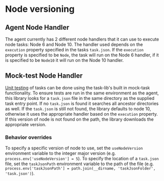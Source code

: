 # Node versioning

## Agent Node Handler

The agent currently has 2 different node handlers that it can use to execute node tasks: Node 6 and Node 10.
The handler used depends on the `execution` property specified in the tasks `task.json`.
If the `execution` property is specified to be `Node`, the task will run on the Node 6 handler, if it is specified to be `Node10` it will run on the Node 10 handler.

## Mock-test Node Handler

[Unit testing](https://docs.microsoft.com/en-us/azure/devops/extend/develop/add-build-task?view=azure-devops#step-2-unit-testing-your-task-scripts) of tasks can be done using the task-lib's built in mock-task functionality.
To ensure tests are run in the same environment as the agent, this library looks for a `task.json` file in the same directory as the supplied task entry point.
If no `task.json` is found it searches all ancestor directories as well.
If the `task.json` is still not found, the library defaults to node 10, otherwise it uses the appropriate handler based on the `execution` property.
If this version of node is not found on the path, the library downloads the appropriate version.

### Behavior overrides

To specify a specific version of node to use, set the `useNodeVersion` environment variable to the integer major version (e.g. `process.env['useNodeVersion'] = 5`).
To specify the location of a `task.json` file, set the `taskJsonPath` environment variable to the path of the file (e.g. `process.env['taskJsonPath'] = path.join(__dirname, 'taskJsonFolder', 'task.json')`).